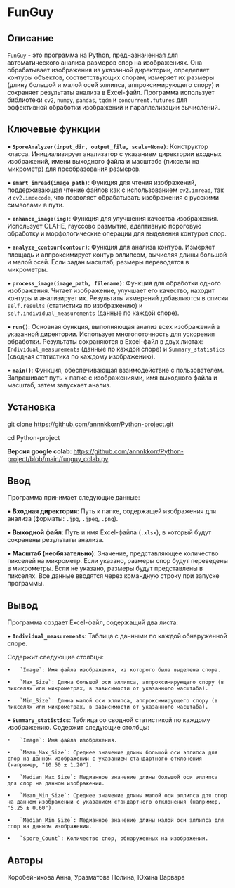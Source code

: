 # FunGuy

## Описание

`FunGuy` - это программа на Python, предназначенная для автоматического анализа размеров спор на изображениях. Она обрабатывает изображения из указанной директории, определяет контуры объектов, соответствующих спорам, измеряет их размеры (длину большой и малой осей эллипса, аппроксимирующего спору) и сохраняет результаты анализа в Excel-файл. Программа использует библиотеки `cv2`, `numpy`, `pandas`, `tqdm` и `concurrent.futures` для эффективной обработки изображений и параллелизации вычислений.

## Ключевые функции
•   **`SporeAnalyzer(input_dir, output_file, scale=None)`**: Конструктор класса. Инициализирует анализатор с указанием директории входных изображений, имени выходного файла и масштаба (пиксели на микрометр) для преобразования размеров.

•   **`smart_imread(image_path)`**: Функция для чтения изображений, поддерживающая чтение файлов как с использованием `cv2.imread`, так и `cv2.imdecode`, что позволяет обрабатывать изображения с русскими символами в пути.

•   **`enhance_image(img)`**: Функция для улучшения качества изображения. Использует CLAHE, гауссово размытие, адаптивную пороговую обработку и морфологические операции для выделения контуров спор.

•   **`analyze_contour(contour)`**: Функция для анализа контура. Измеряет площадь и аппроксимирует контур эллипсом, вычисляя длины большой и малой осей. Если задан масштаб, размеры переводятся в микрометры.

•   **`process_image(image_path, filename)`**: Функция для обработки одного изображения. Читает изображение, улучшает его качество, находит контуры и анализирует их. Результаты измерений добавляются в списки `self.results` (статистика по изображению) и `self.individual_measurements` (данные по каждой споре).

•   **`run()`**: Основная функция, выполняющая анализ всех изображений в указанной директории. Использует многопоточность для ускорения обработки. Результаты сохраняются в Excel-файл в двух листах: `Individual_measurements` (данные по каждой споре) и `Summary_statistics` (сводная статистика по каждому изображению).

•   **`main()`**: Функция, обеспечивающая взаимодействие с пользователем. Запрашивает путь к папке с изображениями, имя выходного файла и масштаб, затем запускает анализ.

## Установка
  git clone https://github.com/annnkkorr/Python-project.git
  
  cd Python-project
  
   **Версия google colab**:
https://github.com/annnkkorr/Python-project/blob/main/funguy_colab.py
## Ввод
Программа принимает следующие данные:

•   **Входная директория**: Путь к папке, содержащей изображения для анализа (форматы: `.jpg`, `.jpeg`, `.png`).

•   **Выходной файл**: Путь и имя Excel-файла (`.xlsx`), в который будут сохранены результаты анализа.

•   **Масштаб (необязательно)**: Значение, представляющее количество пикселей на микрометр. Если указано, размеры спор будут переведены в микрометры. Если не указано, размеры будут представлены в пикселях.
Все данные вводятся через командную строку при запуске программы.


## Вывод
Программа создает Excel-файл, содержащий два листа:

•   **`Individual_measurements`**: Таблица с данными по каждой обнаруженной споре.

Содержит следующие столбцы:

    •   `Image`: Имя файла изображения, из которого была выделена спора.
    
    •   `Max_Size`: Длина большой оси эллипса, аппроксимирующего спору (в пикселях или микрометрах, в зависимости от указанного масштаба).
    
    •   `Min_Size`: Длина малой оси эллипса, аппроксимирующего спору (в пикселях или микрометрах, в зависимости от указанного масштаба).

    
•   **`Summary_statistics`**: Таблица со сводной статистикой по каждому изображению. Содержит следующие столбцы:

    •   `Image`: Имя файла изображения.
    
    •   `Mean_Max_Size`: Среднее значение длины большой оси эллипса для спор на данном изображении с указанием стандартного отклонения (например, "10.50 ± 1.20").
    
    •   `Median_Max_Size`: Медианное значение длины большой оси эллипса для спор на данном изображении.
    
    •   `Mean_Min_Size`: Среднее значение длины малой оси эллипса для спор на данном изображении с указанием стандартного отклонения (например, "5.25 ± 0.60").
    
    •   `Median_Min_Size`: Медианное значение длины малой оси эллипса для спор на данном изображении.
    
    •   `Spore_Count`: Количество спор, обнаруженных на изображении.
    
## Авторы 
Коробейникова Анна, 
Уразматова Полина, 
Юхина Варвара
